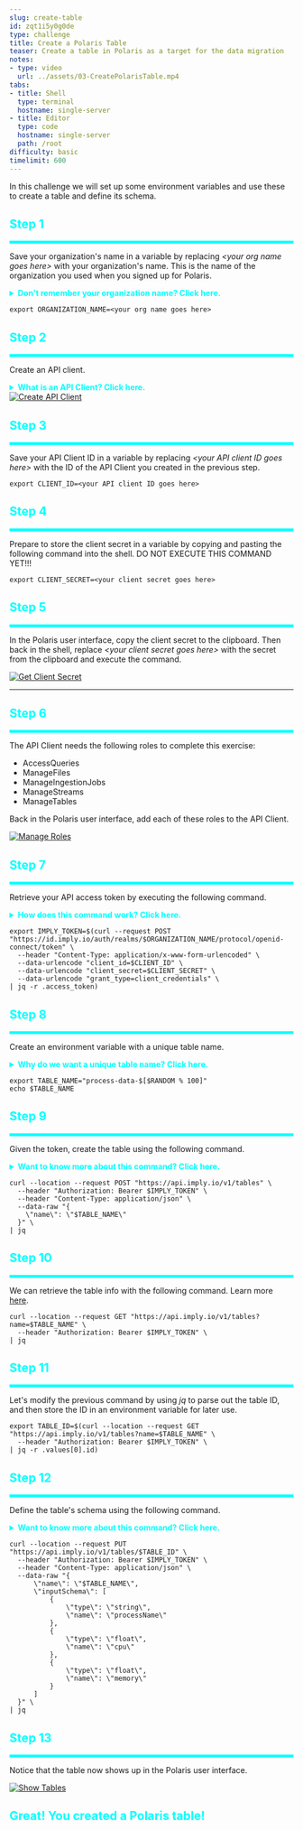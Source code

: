 ```yaml
---
slug: create-table
id: zqt1i5y0g0de
type: challenge
title: Create a Polaris Table
teaser: Create a table in Polaris as a target for the data migration
notes:
- type: video
  url: ../assets/03-CreatePolarisTable.mp4
tabs:
- title: Shell
  type: terminal
  hostname: single-server
- title: Editor
  type: code
  hostname: single-server
  path: /root
difficulty: basic
timelimit: 600
---
```


In this challenge we will set up some environment variables and use these to create a table and define its schema.

<h2 style="color:cyan">Step 1</h2><hr style="color:cyan;background-color:cyan;height:5px">

Save your organization's name in a variable by replacing _&lt;your org name goes here&gt;_ with your organization's name.
This is the name of the organization you used when you signed up for Polaris.

<details>
  <summary style="color:cyan"><b>Don't remember your organization name? Click here.</b></summary>
<hr style="color:cyan">
Click on the user icon in the top-right corner of the Polaris user interface.
Then, select <i>Usage and billing</i>.
<a href="#img-1">
  <img alt="Find Org Name" src="../assets/FindOrgName.png" />
</a>
<a href="#" class="lightbox" id="img-1">
  <img alt="Find Org Name" src="../assets/FindOrgName.png" />
</a>
<hr style="color:cyan">
</details>

```
export ORGANIZATION_NAME=<your org name goes here>
```

<h2 style="color:cyan">Step 2</h2><hr style="color:cyan;background-color:cyan;height:5px">

Create an API client.

<details>
  <summary style="color:cyan"><b>What is an API Client? Click here.</b></summary>
<hr style="color:cyan">
An API Client is the credentials we can use when accessing the Polaris APIs.
Learn more <a href="https://docs.imply.io/polaris/oauth/#create-a-custom-api-client" target="_blank">here</a>.
<hr style="color:cyan">
</details>

<a href="#img-2">
  <img alt="Create API Client" src="../assets/CreateAPIClient.png" />
</a>

<a href="#" class="lightbox" id="img-2">
  <img alt="Create API Client" src="../assets/CreateAPIClient.png" />
</a>

<h2 style="color:cyan">Step 3</h2><hr style="color:cyan;background-color:cyan;height:5px">

Save your API Client ID in a variable by replacing _&lt;your API client ID goes here&gt;_ with  the ID of the API Client you created in the previous step.

```
export CLIENT_ID=<your API client ID goes here>
```

<h2 style="color:cyan">Step 4</h2><hr style="color:cyan;background-color:cyan;height:5px">

Prepare to store the client secret in a variable by copying and pasting the following command into the shell.
DO NOT EXECUTE THIS COMMAND YET!!!

```
export CLIENT_SECRET=<your client secret goes here>
```

<h2 style="color:cyan">Step 5</h2><hr style="color:cyan;background-color:cyan;height:5px">

In the Polaris user interface, copy the client secret to the clipboard.
Then back in the shell, replace _&lt;your client secret goes here&gt;_ with the secret from the clipboard and execute the command.

<a href="#img-5">
  <img alt="Get Client Secret" src="../assets/GetClientSecret.png" />
</a>

<a href="#" class="lightbox" id="img-5">
  <img alt="Get Client Secret" src="../assets/GetClientSecret.png" />
</a>
<hr style="color:cyan">

<h2 style="color:cyan">Step 6</h2><hr style="color:cyan;background-color:cyan;height:5px">

The API Client needs the following roles to complete this exercise:
- AccessQueries
- ManageFiles
- ManageIngestionJobs
- ManageStreams
- ManageTables

Back in the Polaris user interface, add each of these roles to the API Client.

<a href="#img-6">
  <img alt="Manage Roles" src="../assets/ManageRoles.png" />
</a>

<a href="#" class="lightbox" id="img-6">
  <img alt="Manage Roles" src="../assets/ManageRoles.png" />
</a>

<h2 style="color:cyan">Step 7</h2><hr style="color:cyan;background-color:cyan;height:5px">

Retrieve your API access token by executing the following command.

<details>
  <summary style="color:cyan"><b>How does this command work? Click here.</b></summary>
<hr style="color:cyan">
Fundamentally, this command is a <i>curl</i> command that retrieves the access token.
Note that the <i>curl</i> command uses the organization name variable to construct the endpoint URL.
The parameters to the <i>curl</i> command include the API Client ID and API Client secret.
<br>
This command uses <i>jq</i> to fetch the token value from the resulting JSON.
Then, the command stores the token value in an environment variable.
Learn more <a href="https://docs.imply.io/polaris/oauth/#download-access-tokens" target="_blank">here</a>.
<hr style="color:cyan">
</details>

```
export IMPLY_TOKEN=$(curl --request POST "https://id.imply.io/auth/realms/$ORGANIZATION_NAME/protocol/openid-connect/token" \
  --header "Content-Type: application/x-www-form-urlencoded" \
  --data-urlencode "client_id=$CLIENT_ID" \
  --data-urlencode "client_secret=$CLIENT_SECRET" \
  --data-urlencode "grant_type=client_credentials" \
| jq -r .access_token)
```

<h2 style="color:cyan">Step 8</h2><hr style="color:cyan;background-color:cyan;height:5px">

Create an environment variable with a unique table name.

<details>
  <summary style="color:cyan"><b>Why do we want a unique table name? Click here.</b></summary>
<hr style="color:cyan">
You can name the table whatever you like, so feel free to set the value of the <i>TABLE_NAME</i> as you wish.
In this example, we add a small random number to the table name to prevent a table name collision.<br>
For example, imagine two people from the same organization working through this training and creating tables with the same names.
This name collision would be confusing, so we avoid it by slightly randomizing the table name.
<hr style="color:cyan">
</details>

```
export TABLE_NAME="process-data-$[$RANDOM % 100]"
echo $TABLE_NAME
```

<h2 style="color:cyan">Step 9</h2><hr style="color:cyan;background-color:cyan;height:5px">

Given the token, create the table using the following command.

<details>
  <summary style="color:cyan"><b>Want to know more about this command? Click here.</b></summary>
<hr style="color:cyan">
Again, we use a <i>curl POST</i> command.
We pass the token in a header, and we pass the name of the table in the JSON body.
Learn more <a href="https://docs.imply.io/polaris/api-create-table/" target="_blank">here</a>.
<hr style="color:cyan">
</details>

```
curl --location --request POST "https://api.imply.io/v1/tables" \
  --header "Authorization: Bearer $IMPLY_TOKEN" \
  --header "Content-Type: application/json" \
  --data-raw "{
    \"name\": \"$TABLE_NAME\"
  }" \
| jq
```

<h2 style="color:cyan">Step 10</h2><hr style="color:cyan;background-color:cyan;height:5px">

We can retrieve the table info with the following command.
Learn more [here](https://docs.imply.io/polaris/api-table-id).

```
curl --location --request GET "https://api.imply.io/v1/tables?name=$TABLE_NAME" \
  --header "Authorization: Bearer $IMPLY_TOKEN" \
| jq
```

<h2 style="color:cyan">Step 11</h2><hr style="color:cyan;background-color:cyan;height:5px">

Let's modify the previous command by using _jq_ to parse out the table ID, and then store the ID in an environment variable for later use.

```
export TABLE_ID=$(curl --location --request GET "https://api.imply.io/v1/tables?name=$TABLE_NAME" \
  --header "Authorization: Bearer $IMPLY_TOKEN" \
| jq -r .values[0].id)
```

<h2 style="color:cyan">Step 12</h2><hr style="color:cyan;background-color:cyan;height:5px">

Define the table's schema using the following command.

<details>
  <summary style="color:cyan"><b>Want to know more about this command? Click here.</b></summary>
<hr style="color:cyan">
This <i>curl</i> command uses the table ID (from the previous step) as part of the endpoint URL.
Note that the body of the command describes the column names and their associated data types.
Learn more <a href="https://docs.imply.io/polaris/api-define-schema/" target="_blank">here</a>.
<hr style="color:cyan">
</details>

```
curl --location --request PUT "https://api.imply.io/v1/tables/$TABLE_ID" \
  --header "Authorization: Bearer $IMPLY_TOKEN" \
  --header "Content-Type: application/json" \
  --data-raw "{
      \"name\": \"$TABLE_NAME\",
      \"inputSchema\": [
          {
              \"type\": \"string\",
              \"name\": \"processName\"
          },
          {
              \"type\": \"float\",
              \"name\": \"cpu\"
          },
          {
              \"type\": \"float\",
              \"name\": \"memory\"
          }
      ]
  }" \
| jq
```

<h2 style="color:cyan">Step 13</h2><hr style="color:cyan;background-color:cyan;height:5px">

Notice that the table now shows up in the Polaris user interface.

<a href="#img-13">
  <img alt="Show Tables" src="../assets/ShowTables.png" />
</a>
<a href="#" class="lightbox" id="img-13">
  <img alt="Show Tables" src="../assets/ShowTables.png" />
</a>
<h2 style="color:cyan">Great! You created a Polaris table!</h2>


<style type="text/css" rel="stylesheet">
.lightbox { display: none; position: fixed; justify-content: center; align-items: center; z-index: 999; top: 0; left: 0; right: 0; bottom: 0; padding: 1rem; background: rgba(0, 0, 0, 0.8); }
.lightbox:target { display: flex; }
.lightbox img { max-height: 100% }
.thumbnail:hover {
    position:fixed;
    top:-25px;
    left:-35px;
    width:500px;
    height:auto;
    display:block;
    z-index:999;
}
</style>
